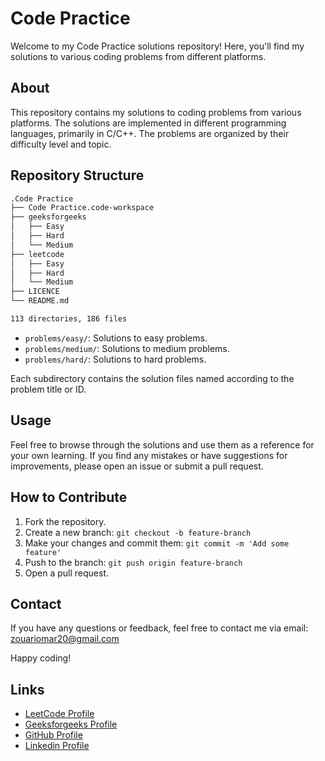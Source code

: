 # Code Practice

Welcome to my Code Practice solutions repository! Here, you'll find my solutions to various coding problems from different platforms.

## About

This repository contains my solutions to coding problems from various platforms. The solutions are implemented in different programming languages, primarily in C/C++. The problems are organized by their difficulty level and topic.

## Repository Structure

```bash
.Code Practice
├── Code Practice.code-workspace
├── geeksforgeeks
│   ├── Easy
│   ├── Hard
│   └── Medium
├── leetcode
│   ├── Easy
│   ├── Hard
│   └── Medium
├── LICENCE
└── README.md

113 directories, 186 files
```

- `problems/easy/`: Solutions to easy problems.
- `problems/medium/`: Solutions to medium problems.
- `problems/hard/`: Solutions to hard problems.

Each subdirectory contains the solution files named according to the problem title or ID.

## Usage

Feel free to browse through the solutions and use them as a reference for your own learning. If you find any mistakes or have suggestions for improvements, please open an issue or submit a pull request.

## How to Contribute

1. Fork the repository.
2. Create a new branch: `git checkout -b feature-branch`
3. Make your changes and commit them: `git commit -m 'Add some feature'`
4. Push to the branch: `git push origin feature-branch`
5. Open a pull request.

## Contact

If you have any questions or feedback, feel free to contact me via email: [zouariomar20@gmail.com](mailto:zouariomar20@gmail.com)

Happy coding!

## Links

- [LeetCode Profile](https://leetcode.com/zouari_omar)
- [Geeksforgeeks Profile](https://www.geeksforgeeks.org/user/zouariouyfr)
- [GitHub Profile](https://github.com/ZouariOmar)
- [Linkedin Profile](https://www.linkedin.com/in/zouari-omar-143239283)
